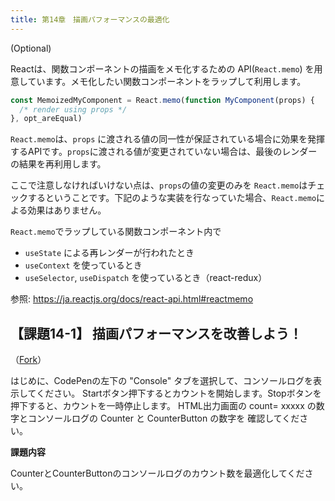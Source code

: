 ```yaml
---
title: 第14章　描画パフォーマンスの最適化
---
```


(Optional)

Reactは、関数コンポーネントの描画をメモ化するための API(`React.memo`) を用意しています。メモ化したい関数コンポーネントをラップして利用します。

```javascript
const MemoizedMyComponent = React.memo(function MyComponent(props) {
  /* render using props */
}, opt_areEqual)
```

`React.memo`は、`props` に渡される値の同一性が保証されている場合に効果を発揮するAPIです。`props`に渡される値が変更されていない場合は、最後のレンダーの結果を再利用します。

ここで注意しなければいけない点は、`props`の値の変更のみを `React.memo`はチェックするということです。下記のような実装を行なっていた場合、`React.memo`による効果はありません。

`React.memo`でラップしている関数コンポーネント内で

*  `useState` による再レンダーが行われたとき
*  `useContext` を使っているとき
*  `useSelector`, `useDispatch` を使っているとき（react-redux）



参照: https://ja.reactjs.org/docs/react-api.html#reactmemo


## 【課題14-1】 描画パフォーマンスを改善しよう！

（[Fork](https://codepen.io/aseijiurushihara/pen/zYZNoBw?editors=1111)）

はじめに、CodePenの左下の "Console" タブを選択して、コンソールログを表示してください。
Startボタン押下するとカウントを開始します。Stopボタンを押下すると、カウントを一時停止します。
HTML出力画面の count= xxxxx の数字とコンソールログの Counter と CounterButton の数字を
確認してください。

**課題内容**

CounterとCounterButtonのコンソールログのカウント数を最適化してください。
